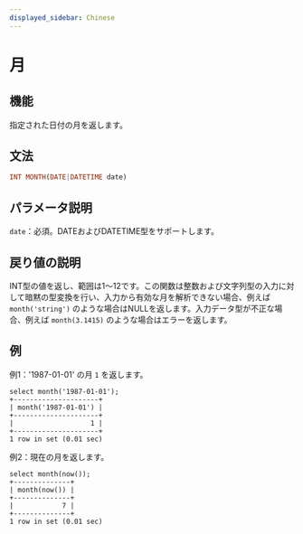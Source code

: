 ```yaml
---
displayed_sidebar: Chinese
---
```


# 月

## 機能

指定された日付の月を返します。

## 文法

```Haskell
INT MONTH(DATE|DATETIME date)
```

## パラメータ説明

`date`：必須。DATEおよびDATETIME型をサポートします。

## 戻り値の説明

INT型の値を返し、範囲は1〜12です。この関数は整数および文字列型の入力に対して暗黙の型変換を行い、入力から有効な月を解析できない場合、例えば `month('string')` のような場合はNULLを返します。入力データ型が不正な場合、例えば `month(3.1415)` のような場合はエラーを返します。

## 例

例1：'1987-01-01' の月 `1` を返します。

```Plain Text
select month('1987-01-01');
+---------------------+
| month('1987-01-01') |
+---------------------+
|                   1 |
+---------------------+
1 row in set (0.01 sec)
```

例2：現在の月を返します。

```Plain Text
select month(now());
+--------------+
| month(now()) |
+--------------+
|            7 |
+--------------+
1 row in set (0.01 sec)
```
